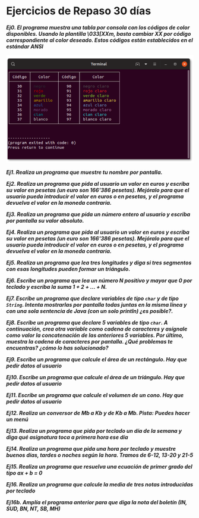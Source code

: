 # Ejercicios de Repaso 30 días

***Ej0. El programa muestra una tabla por consola con los códigos de color disponibles. Usando la plantilla \033[XXm, basta cambiar XX por código correspondiente al color deseado. Estos códigos están establecidos en el estándar ANSI***

![img.png](SalidayEntradaDatos/img.png)

***Ej1. Realiza un programa que muestre tu nombre por pantalla.***

***Ej2. Realiza un programa que pida al usuario un valor en euros y escriba su valor en
pesetas (un euro son 166'386 pesetas). Mejóralo para que el usuario pueda introducir el valor en euros o en pesetas, y el programa devuelva el valor en la
moneda contraria.***

***Ej3. Realiza un programa que pida un número entero al usuario y escriba por pantalla su valor absoluto.***

***Ej4. Realiza un programa que pida al usuario un valor en euros y escriba su valor en pesetas (un euro son 166'386 pesetas). Mejóralo para que el usuario pueda introducir el valor en euros o en pesetas, y el programa devuelva el valor en la moneda contraria.***

***Ej5. Realiza un programa que lea tres longitudes y diga si tres segmentos con esas longitudes pueden formar un triángulo.***

***Ej6. Escribe un programa que lea un número N positivo y mayor que 0 por teclado y escriba la suma 1 + 2 + ... + N.***

***Ej7. Escribe un programa que declare variables de tipo `char` y de tipo `String`. Intenta mostrarlas por pantalla todas juntas en la misma línea y con una sola sentencia de Java (con un solo println) ¿es posible?.***

***Ej8. Escribe un programa que declare 5 variables de tipo `char`. A continuación, crea otra variable como cadena de caracteres y asígnale como valor la concatenación de las anteriores 5 variables. Por último, muestra la cadena de caracteres por pantalla. ¿Qué problemas te encuentras? ¿cómo lo has solucionado?***

***Ej9. Escribe un programa que calcule el área de un rectángulo. Hay que pedir datos al usuario***

***Ej10. Escribe un programa que calcule el área de un triángulo. Hay que pedir datos al usuario***

***Ej11. Escribe un programa que calcule el volumen de un cono. Hay que pedir datos al usuario***

***Ej12. Realiza un conversor de Mb a Kb y de Kb a Mb. Pista: Puedes hacer un menú***

***Ej13. Realiza un programa que pida por teclado un día de la semana y diga qué asignatura toca a primera hora ese día***

***Ej14. Realiza un programa que pida una hora por teclado y muestre buenos días, tardes o noches según la hora. Tramos de 6-12, 13-20 y 21-5***

***Ej15. Realiza un programa que resuelva una ecuación de primer grado del tipo ax + b = 0***

***Ej16. Realiza un programa que calcule la media de tres notas introducidas por teclado***

***Ej16b. Amplía el programa anterior para que diga la nota del boletín (IN, SUD, BN, NT, SB, MH)***








